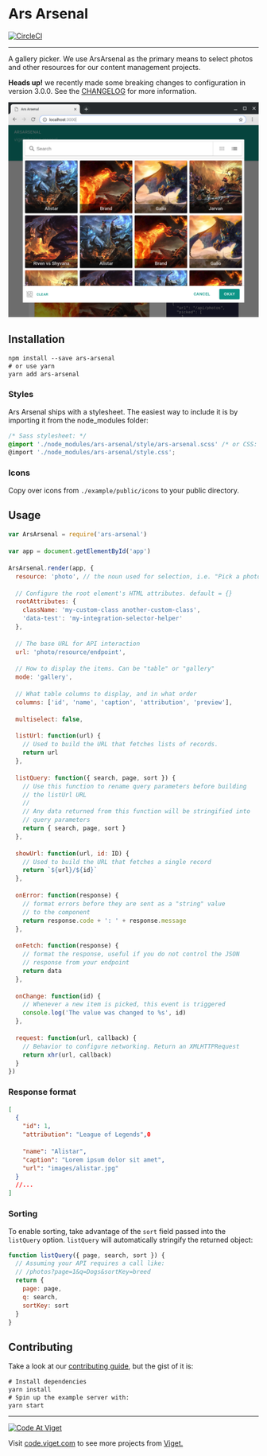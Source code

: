 # Ars Arsenal

[![CircleCI](https://circleci.com/gh/vigetlabs/ars-arsenal.svg?style=svg)](https://circleci.com/gh/vigetlabs/ars-arsenal)

---

A gallery picker. We use ArsArsenal as the primary means to select photos and other resources for our content management projects.

**Heads up!** we recently made some breaking changes to configuration in version 3.0.0. See the [CHANGELOG](CHANGELOG.md) for more information.

![Example](./screenshots/listview.png)

## Installation

```shell
npm install --save ars-arsenal
# or use yarn
yarn add ars-arsenal
```

### Styles

Ars Arsenal ships with a stylesheet. The easiest way to include it is by importing it from the node_modules folder:

```scss
/* Sass stylesheet: */
@import './node_modules/ars-arsenal/style/ars-arsenal.scss' /* or CSS: */
@import './node_modules/ars-arsenal/style.css';
```

### Icons

Copy over icons from `./example/public/icons` to your public directory.

## Usage

```javascript
var ArsArsenal = require('ars-arsenal')

var app = document.getElementById('app')

ArsArsenal.render(app, {
  resource: 'photo', // the noun used for selection, i.e. "Pick a photo"

  // Configure the root element's HTML attributes. default = {}
  rootAttributes: {
    className: 'my-custom-class another-custom-class',
    'data-test': 'my-integration-selector-helper'
  },

  // The base URL for API interaction
  url: 'photo/resource/endpoint',

  // How to display the items. Can be "table" or "gallery"
  mode: 'gallery',

  // What table columns to display, and in what order
  columns: ['id', 'name', 'caption', 'attribution', 'preview'],

  multiselect: false,

  listUrl: function(url) {
    // Used to build the URL that fetches lists of records.
    return url
  },

  listQuery: function({ search, page, sort }) {
    // Use this function to rename query parameters before building
    // the listUrl URL
    //
    // Any data returned from this function will be stringified into
    // query parameters
    return { search, page, sort }
  },

  showUrl: function(url, id: ID) {
    // Used to build the URL that fetches a single record
    return `${url}/${id}`
  },

  onError: function(response) {
    // format errors before they are sent as a "string" value
    // to the component
    return response.code + ': ' + response.message
  },

  onFetch: function(response) {
    // format the response, useful if you do not control the JSON
    // response from your endpoint
    return data
  },

  onChange: function(id) {
    // Whenever a new item is picked, this event is triggered
    console.log('The value was changed to %s', id)
  },

  request: function(url, callback) {
    // Behavior to configure networking. Return an XMLHTTPRequest
    return xhr(url, callback)
  }
})
```

### Response format

```json
[
  {
    "id": 1,
    "attribution": "League of Legends",0

    "name": "Alistar",
    "caption": "Lorem ipsum dolor sit amet",
    "url": "images/alistar.jpg"
  }
  //...
]
```

### Sorting

To enable sorting, take advantage of the `sort` field passed into the `listQuery` option. `listQuery` will automatically stringify the returned object:

```javascript
function listQuery({ page, search, sort }) {
  // Assuming your API requires a call like:
  // /photos?page=1&q=Dogs&sortKey=breed
  return {
    page: page,
    q: search,
    sortKey: sort
  }
}
```

## Contributing

Take a look at our [contributing guide](./CONTRIBUTING.md), but the gist of it is:

```shell
# Install dependencies
yarn install
# Spin up the example server with:
yarn start
```

---

<a href="http://code.viget.com">
  <img src="http://code.viget.com/github-banner.png" alt="Code At Viget">
</a>

Visit [code.viget.com](http://code.viget.com) to see more projects from [Viget.](https://viget.com)
